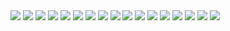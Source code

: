  
<image src="b=1-ub=True-hdim=64-qh=16-kvh=8-mode=fwd.png"/>
<image src="b=1-ub=True-hdim=64-qh=32-kvh=16-mode=fwd.png"/>
<image src="b=1-ub=True-hdim=128-qh=16-kvh=8-mode=fwd.png"/>
<image src="b=1-ub=True-hdim=128-qh=32-kvh=16-mode=fwd.png"/>
<image src="b=1-ub=True-hdim=256-qh=16-kvh=8-mode=fwd.png"/>
<image src="b=1-ub=True-hdim=256-qh=32-kvh=16-mode=fwd.png"/>
<image src="b=1-ub=False-hdim=64-qh=16-kvh=8-mode=fwd.png"/>
<image src="b=1-ub=False-hdim=64-qh=32-kvh=16-mode=fwd.png"/>
<image src="b=1-ub=False-hdim=128-qh=16-kvh=8-mode=fwd.png"/>
<image src="b=1-ub=False-hdim=128-qh=32-kvh=16-mode=fwd.png"/>
<image src="b=1-ub=False-hdim=256-qh=16-kvh=8-mode=fwd.png"/>
<image src="b=1-ub=False-hdim=256-qh=32-kvh=16-mode=fwd.png"/>
<image src="b=2-ub=True-hdim=64-qh=16-kvh=8-mode=fwd.png"/>
<image src="b=2-ub=True-hdim=64-qh=32-kvh=16-mode=fwd.png"/>
<image src="b=2-ub=True-hdim=128-qh=16-kvh=8-mode=fwd.png"/>
<image src="b=2-ub=True-hdim=128-qh=32-kvh=16-mode=fwd.png"/>
<image src="b=2-ub=True-hdim=256-qh=16-kvh=8-mode=fwd.png"/>